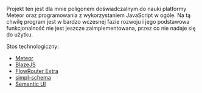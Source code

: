 Projekt ten jest dla mnie poligonem doświadczalnym do nauki platformy Meteor oraz programowania z wykorzystaniem JavaScript w ogóle.
Na tą chwilę program jest w bardzo wczesnej fazie rozwoju i jego podstawowa funkcjonalność nie jest jeszcze zaimplementowana, przez co nie nadaje się do użytku.

Stos technologiczny:
- [Meteor](https://www.meteor.com/)
- [BlazeJS](http://blazejs.org/)
- [FlowRouter Extra](https://atmospherejs.com/ostrio/flow-router-extra)
- [simpl-schema](https://www.npmjs.com/package/simpl-schema)
- [Semantic UI](https://semantic-ui.com/)
